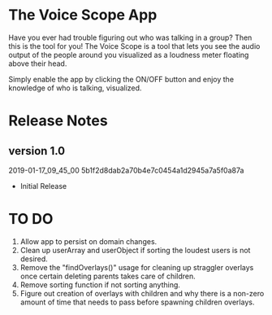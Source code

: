 # The Voice Scope App

Have you ever had trouble figuring out who was talking in a group? Then this is the tool for you! The Voice Scope is a tool that lets you see the audio output of the people around you visualized as a loudness meter floating above their head.

Simply enable the app by clicking the ON/OFF button and enjoy the knowledge of who is talking, visualized.

# Release Notes
## version 1.0 
2019-01-17_09_45_00
5b1f2d8dab2a70b4e7c0454a1d2945a7a5f0a87a 
- Initial Release

# TO DO

1. Allow app to persist on domain changes.
2. Clean up userArray and userObject if sorting the loudest users is not desired.
3. Remove the "findOverlays()" usage for cleaning up straggler overlays once certain deleting parents takes care of children.
4. Remove sorting function if not sorting anything.
5. Figure out creation of overlays with children and why there is a non-zero amount of time that needs to pass before spawning children overlays.


